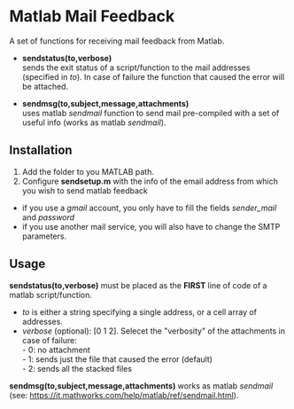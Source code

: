 # Matlab Mail Feedback

A set of functions for receiving mail feedback from Matlab.

- **sendstatus(to,verbose)**  
    sends the exit status of a script/function to the mail addresses (specified in _to_). In case of failure the function that caused the error
 will be attached. 
 
- **sendmsg(to,subject,message,attachments)**  
    uses matlab _sendmail_ function to send mail pre-compiled with a set of useful info (works as matlab _sendmail_). 

## Installation
1. Add the folder to you MATLAB path.
2. Configure **sendsetup.m** with the info of the email address from which you wish to send matlab feedback  
 - if you use a _gmail_ account, you only have to fill the fields _sender_mail_ and _password_   
 - if you use another mail service, you will also have to change the SMTP parameters.

## Usage
**sendstatus(to,verbose)** must be placed as the **FIRST** line of code of a matlab
 script/function.
 
 - _to_ is either a string specifying a single address, or a cell array of
   addresses.
 - _verbose_ (optional): [0 1 2]. Selecet the "verbosity" of the attachments in case of failure:  
           - 0: no attachment  
           - 1: sends just the file that caused the error (default)  
           - 2: sends all the stacked files  

**sendmsg(to,subject,message,attachments)** works as matlab _sendmail_ (see: https://it.mathworks.com/help/matlab/ref/sendmail.html).